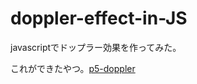 # doppler-effect-in-JS
javascriptでドップラー効果を作ってみた。

これができたやつ。[p5-doppler](https://nzp89.github.io/nzp89-doppler/)
